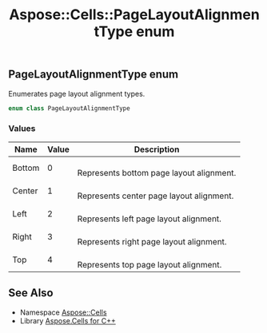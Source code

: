﻿---
title: Aspose::Cells::PageLayoutAlignmentType enum
linktitle: PageLayoutAlignmentType
second_title: Aspose.Cells for C++ API Reference
description: 'Aspose::Cells::PageLayoutAlignmentType enum. Enumerates page layout alignment types in C++.'
type: docs
weight: 22900
url: /cpp/aspose.cells/pagelayoutalignmenttype/
---
## PageLayoutAlignmentType enum


Enumerates page layout alignment types.

```cpp
enum class PageLayoutAlignmentType
```

### Values

| Name | Value | Description |
| --- | --- | --- |
| Bottom | 0 | <br>Represents bottom page layout alignment. |
| Center | 1 | <br>Represents center page layout alignment. |
| Left | 2 | <br>Represents left page layout alignment. |
| Right | 3 | <br>Represents right page layout alignment. |
| Top | 4 | <br>Represents top page layout alignment. |

## See Also

* Namespace [Aspose::Cells](../)
* Library [Aspose.Cells for C++](../../)
